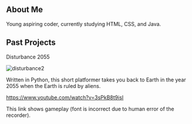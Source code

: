 ## About Me

Young aspiring coder, currently studying HTML, CSS, and Java.


## Past Projects

Disturbance 2055

![disturbance2](https://user-images.githubusercontent.com/70152388/91209308-84e34500-e6d9-11ea-9ad3-c66b9d4b2761.png)

Written in Python, this short platformer takes you back to Earth in the year 2055 when the Earth is ruled by aliens.

https://www.youtube.com/watch?v=3sPkB8t9isI

This link shows gameplay (font is incorrect due to human error of the recorder).
